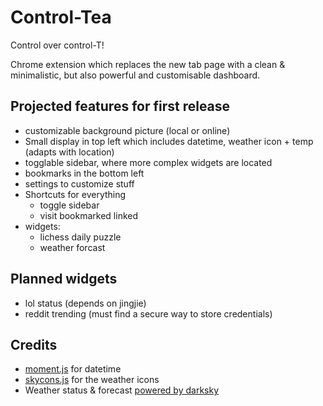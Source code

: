# Control-Tea
Control over control-T!

Chrome extension which replaces the new tab page with a clean & minimalistic, but also powerful and customisable dashboard.

## Projected features for first release

 - customizable background picture (local or online)
 - Small display in top left which includes datetime, weather icon + temp (adapts with location)
 - togglable sidebar, where more complex widgets are located
 - bookmarks in the bottom left
 - settings to customize stuff
 - Shortcuts for everything
   - toggle sidebar
   - visit bookmarked linked
 - widgets:
   - lichess daily puzzle
   - weather forcast
   
## Planned widgets

 - lol status (depends on jingjie)
 - reddit trending (must find a secure way to store credentials)

## Credits

  - [moment.js](https://momentjs.com/) for datetime
  - [skycons.js](https://darkskyapp.github.io/skycons/) for the weather icons
  - Weather status & forecast [powered by darksky](https://darksky.net/poweredby/)
